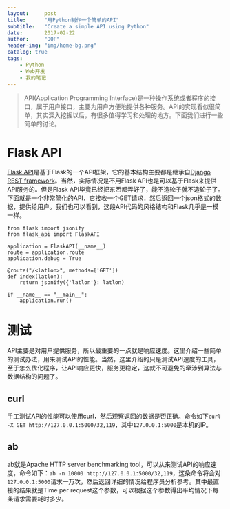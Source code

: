 ```yaml
---
layout:     post
title:      "用Python制作一个简单的API"
subtitle:   "Create a simple API using Python"
date:       2017-02-22
author:     "QQF"
header-img: "img/home-bg.png"
catalog: true
tags:
    - Python
    - Web开发
    - 我的笔记
---
```


> API(Application Programming Interface)是一种操作系统或者程序的接口，属于用户接口，主要为用户方便地提供各种服务。API的实现看似很简单，其实深入挖掘以后，有很多值得学习和处理的地方。下面我们进行一些简单的讨论。

# Flask API

[Flask API](http://www.flaskapi.org/)是基于Flask的一个API框架，它的基本结构主要都是继承自[Django REST framework](http://www.django-rest-framework.org/)。当然，实际情况是不用Flask API也是可以基于Flask来提供API服务的。但是Flask API毕竟已经把东西都弄好了，能不造轮子就不造轮子了。下面就是一个非常简化的API，它接收一个GET请求，然后返回一个json格式的数据，提供给用户。我们也可以看到，这段API代码的风格结构和Flask几乎是一模一样。


```
from flask import jsonify
from flask_api import FlaskAPI

application = FlaskAPI(__name__)
route = application.route
application.debug = True

@route("/<latlon>", methods=['GET'])
def index(latlon):
    return jsonify({'latlon'}: latlon)
    
if __name__ == "__main__":
    application.run()
```


# 测试

API主要是对用户提供服务，所以最重要的一点就是响应速度。这里介绍一些简单的测试办法，用来测试API的性能。当然，这里介绍的只是测试API速度的工具，至于怎么优化程序，让API响应更快，服务更稳定，这就不可避免的牵涉到算法与数据结构的问题了。

## curl

手工测试API的性能可以使用curl，然后观察返回的数据是否正确。命令如下`curl -X GET http://127.0.0.1:5000/32,119`，其中`127.0.0.1:5000`是本机的IP。

## ab

ab就是Apache HTTP server benchmarking tool，可以从来测试API的响应速度，命令如下：`ab -n 10000 http://127.0.0.1:5000/32,119`，这条命令将会对`127.0.0.1:5000`请求一万次，然后返回详细的情况给程序员分析参考。其中最直接的结果就是Time per request这个参数，可以根据这个参数得出平均情况下每条请求需要耗时多少。

